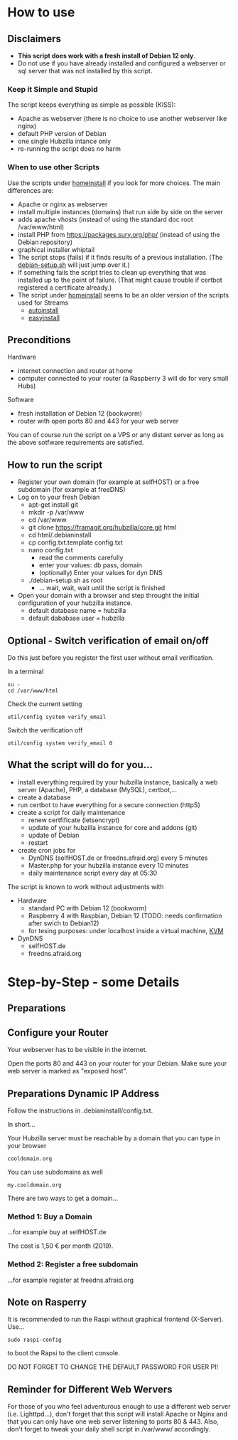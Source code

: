 
# How to use

## Disclaimers

- **This script does work with a fresh install of Debian 12 only**.
- Do not use if you have already installed and configured a webserver or sql server that was not installed by this script.

### Keep it Simple and Stupid

The script keeps everything as simple as possible (KISS):

- Apache as webserver (there is no choice to use another webserver like nginx)
- default PHP version of Debian
- one single Hubzilla intance only
- re-running the script does no harm

### When to use other Scripts

Use the scripts under [homeinstall](https://framagit.org/hubzilla/core/-/tree/master/.homeinstall)
if you look for more choices. The main differences are:

- Apache or nginx as webserver
- install multiple instances (domains) that run side by side on the server
- adds apache vhosts (instead of using the standard doc root /var/www/html)
- install PHP from https://packages.sury.org/php/ (instead of using the Debian repository)
- graphical installer whiptail
- The script stops (fails) if it finds results of a previous installation. (The [debian-setup.sh](https://framagit.org/ojrandom/core/-/tree/dev/.debianinstall) will just jump over it.)
- If something fails the script tries to clean up everything that was installed up to the point of failure. (That might cause trouble if certbot registered a certificate already.)
- The script under [homeinstall](https://framagit.org/hubzilla/core/-/tree/master/.homeinstall) seems to be an older version of the scripts used for Streams
  + [autoinstall](https://codeberg.org/streams/streams/src/branch/dev/contrib/autoinstall)
  + [easyinstall](https://codeberg.org/streams/streams/src/branch/dev/contrib/easyinstall)

## Preconditions

Hardware

+ internet connection and router at home
+ computer connected to your router (a Raspberry 3 will do for very small Hubs)

Software

+ fresh installation of Debian 12 (bookworm)
+ router with open ports 80 and 443 for your web server

You can of course run the script on a VPS or any distant server as long as the above sotfware requirements are satisfied.

## How to run the script

+ Register your own domain (for example at selfHOST) or a free subdomain (for example at freeDNS)
+ Log on to your fresh Debian
  - apt-get install git
  - mkdir -p /var/www
  - cd /var/www
  - git clone https://framagit.org/hubzilla/core.git html
  - cd html/.debianinstall
  - cp config.txt.template config.txt
  - nano config.txt
    - read the comments carefully
    - enter your values: db pass, domain
    - (optionally) Enter your values for dyn DNS
  - ./debian-setup.sh as root
    - ... wait, wait, wait until the script is finished
+ Open your domain with a browser and step throught the initial configuration of your hubzilla instance.
  - default database name = hubzilla
  - default dababase user = hubzilla

## Optional - Switch verification of email on/off

Do this just before you register the first user without email verification.

In a terminal

    su -
    cd /var/www/html

Check the current setting 

    util/config system verify_email

Switch the verification off

    util/config system verify_email 0

## What the script will do for you...

+ install everything required by your hubzilla instance, basically a web server (Apache), PHP, a database (MySQL), certbot,...
+ create a database
+ run certbot to have everything for a secure connection (httpS)
+ create a script for daily maintenance
  - renew certfificate (letsencrypt)
  - update of your hubzilla instance for core and addons (git)
  - update of Debian
  - restart
+ create cron jobs for
  - DynDNS (selfHOST.de or freedns.afraid.org) every 5 minutes
  - Master.php for your hubzilla instance every 10 minutes
  - daily maintenance script every day at 05:30

The script is known to work without adjustments with

+ Hardware
  - standard PC with Debian 12 (bookworm)
  - Raspberry 4 with Raspbian, Debian 12 (TODO: needs confirmation after swich to Debian12)
  - for tesing purposes: under localhost inside a virtual machine, [KVM](https://wiki.debian.org/KVM)
+ DynDNS
  - selfHOST.de
  - freedns.afraid.org

# Step-by-Step - some Details

## Preparations

## Configure your Router

Your webserver has to be visible in the internet.  

Open the ports 80 and 443 on your router for your Debian. Make sure your web server is marked as "exposed host".

## Preparations Dynamic IP Address

Follow the instructions in .debianinstall/config.txt.  

In short...  

Your Hubzilla server must be reachable by a domain that you can type in your browser

    cooldomain.org

You can use subdomains as well

    my.cooldomain.org

There are two ways to get a domain...

### Method 1: Buy a Domain 

...for example buy at selfHOST.de  

The cost is 1,50 € per month (2019).

### Method 2: Register a free subdomain

...for example register at freedns.afraid.org

## Note on Rasperry 

It is recommended to run the Raspi without graphical frontend (X-Server). Use...

    sudo raspi-config

to boot the Rapsi to the client console.

DO NOT FORGET TO CHANGE THE DEFAULT PASSWORD FOR USER PI!

## Reminder for Different Web Wervers

For those of you who feel adventurous enough to use a different web server (i.e. Lighttpd...), don't forget that this script will install Apache or Nginx and that you can only have one web server listening to ports 80 & 443. Also, don't forget to tweak your daily shell script in /var/www/ accordingly.
